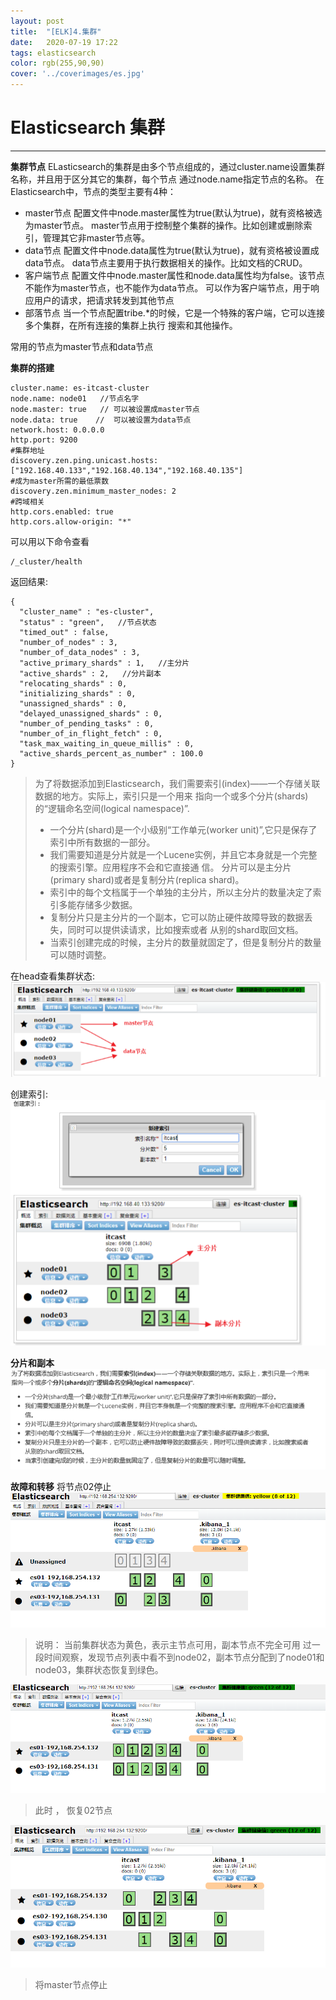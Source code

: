 ```yaml
---
layout: post
title:  "[ELK]4.集群"
date:   2020-07-19 17:22
tags: elasticsearch
color: rgb(255,90,90)
cover: '../coverimages/es.jpg'
---
```


# Elasticsearch 集群
---
**集群节点**
ELasticsearch的集群是由多个节点组成的，通过cluster.name设置集群名称，并且用于区分其它的集群，每个节点 通过node.name指定节点的名称。
在Elasticsearch中，节点的类型主要有4种：
* master节点 
配置文件中node.master属性为true(默认为true)，就有资格被选为master节点。 master节点用于控制整个集群的操作。比如创建或删除索引，管理其它非master节点等。 
* data节点
配置文件中node.data属性为true(默认为true)，就有资格被设置成data节点。 data节点主要用于执行数据相关的操作。比如文档的CRUD。 
* 客户端节点 
配置文件中node.master属性和node.data属性均为false。该节点不能作为master节点，也不能作为data节点。 可以作为客户端节点，用于响应用户的请求，把请求转发到其他节点 
* 部落节点 
当一个节点配置tribe.*的时候，它是一个特殊的客户端，它可以连接多个集群，在所有连接的集群上执行 搜索和其他操作。 

常用的节点为master节点和data节点

**集群的搭建**
```
cluster.name: es-itcast-cluster 
node.name: node01   //节点名字
node.master: true   // 可以被设置成master节点
node.data: true    //  可以被设置为data节点
network.host: 0.0.0.0
http.port: 9200 
#集群地址
discovery.zen.ping.unicast.hosts: ["192.168.40.133","192.168.40.134","192.168.40.135"] 
#成为master所需的最低票数
discovery.zen.minimum_master_nodes: 2 
#跨域相关
http.cors.enabled: true 
http.cors.allow-origin: "*"

```

可以用以下命令查看
```
/_cluster/health
```

返回结果:
```
{
  "cluster_name" : "es-cluster",
  "status" : "green",   //节点状态
  "timed_out" : false, 
  "number_of_nodes" : 3,
  "number_of_data_nodes" : 3,   
  "active_primary_shards" : 1,   //主分片
  "active_shards" : 2,   //分片副本
  "relocating_shards" : 0,
  "initializing_shards" : 0,
  "unassigned_shards" : 0,
  "delayed_unassigned_shards" : 0,
  "number_of_pending_tasks" : 0,
  "number_of_in_flight_fetch" : 0,
  "task_max_waiting_in_queue_millis" : 0,
  "active_shards_percent_as_number" : 100.0
}
```

> 为了将数据添加到Elasticsearch，我们需要索引(index)——一个存储关联数据的地方。实际上，索引只是一个用来 指向一个或多个分片(shards)的“逻辑命名空间(logical namespace)”.
> * 一个分片(shard)是一个小级别“工作单元(worker unit)”,它只是保存了索引中所有数据的一部分。
> *  我们需要知道是分片就是一个Lucene实例，并且它本身就是一个完整的搜索引擎。应用程序不会和它直接通 信。 分片可以是主分片(primary shard)或者是复制分片(replica shard)。 
> *  索引中的每个文档属于一个单独的主分片，所以主分片的数量决定了索引多能存储多少数据。 
> *  复制分片只是主分片的一个副本，它可以防止硬件故障导致的数据丢失，同时可以提供读请求，比如搜索或者 从别的shard取回文档。 
> *  当索引创建完成的时候，主分片的数量就固定了，但是复制分片的数量可以随时调整。

在head查看集群状态:
![enter description here](https://raw.githubusercontent.com/LazystudentCH/blogImage/master/2020/7/21/[ELK]4.集群/1595324391257.png)

创建索引:
![enter description here](https://raw.githubusercontent.com/LazystudentCH/blogImage/master/2020/7/21/[ELK]4.集群/1595324407758.png)


**分片和副本**
![enter description here](https://raw.githubusercontent.com/LazystudentCH/blogImage/master/2020/7/21/[ELK]4.集群/1595324456600.png)

**故障和转移**
将节点02停止
![enter description here](https://raw.githubusercontent.com/LazystudentCH/blogImage/master/2020/7/21/[ELK]4.集群/1595324985288.png)
> 说明：
当前集群状态为黄色，表示主节点可用，副本节点不完全可用
过一段时间观察，发现节点列表中看不到node02，副本节点分配到了node01和node03，集群状态恢复到绿色。

![enter description here](https://raw.githubusercontent.com/LazystudentCH/blogImage/master/2020/7/21/[ELK]4.集群/1595325108948.png)

> 此时 ， 恢复02节点

![enter description here](https://raw.githubusercontent.com/LazystudentCH/blogImage/master/2020/7/21/[ELK]4.集群/1595325200746.png)

> 将master节点停止